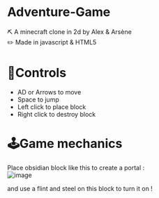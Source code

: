# Adventure-Game
⛏️ A minecraft clone in 2d by Alex & Arsène \
✏️ Made in javascript & HTML5

# 🔀Controls
* AD or Arrows to move
* Space to jump
* Left click to place block
* Right click to destroy block

# 🕹️Game mechanics

Place obsidian block like this to create a portal :\
![image](https://user-images.githubusercontent.com/118964145/208040100-50f962ed-6c92-4bca-beec-201b9186af51.png)


and use a flint and steel on this block to turn it on !

